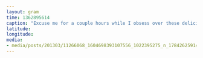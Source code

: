 ```yaml
---
layout: gram
time: 1362895614
caption: "Excuse me for a couple hours while I obsess over these delicious flowers."
latitude: 
longitude: 
media:
- media/posts/201303/11266068_1604698393107556_1022395275_n_17842625914000351.jpg
---
```

